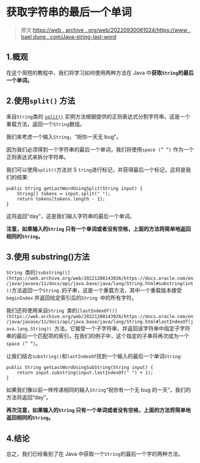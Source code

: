 # 获取字符串的最后一个单词

> 原文:[https://web . archive . org/web/20220930061024/https://www . bael dung . com/Java-string-last-word](https://web.archive.org/web/20220930061024/https://www.baeldung.com/java-string-last-word)

## 1.概观

在这个简短的教程中，我们将学习如何使用两种方法在 Java 中**获取`String`的最后一个单词。**

## 2.使用`split()` 方法

来自`String`类的 [`split()`](https://web.archive.org/web/20221208143926/https://docs.oracle.com/en/java/javase/11/docs/api/java.base/java/lang/String.html#split(java.lang.String)) 实例方法根据提供的正则表达式分割字符串。这是一个重载方法，返回一个`String`数组。

我们来考虑一个输入`String`，“祝你一天无 bug”。

因为我们必须得到一个字符串的最后一个单词，我们将使用`space (” “)` 作为一个正则表达式来拆分字符串。

我们可以使用`split()`方法对 S `tring`进行标记，并获得最后一个标记，这将是我们的结果:

```
public String getLastWordUsingSplit(String input) {
    String[] tokens = input.split(" ");
    return tokens[tokens.length - 1];
}
```

这将返回“day”，这是我们输入字符串的最后一个单词。

**注意，如果输入的`String` 只有一个单词或者没有空格，上面的方法将简单地返回相同的`String`。**

## 3.使用 substring()方法

`String `类的`[substring()](https://web.archive.org/web/20221208143926/https://docs.oracle.com/en/java/javase/11/docs/api/java.base/java/lang/String.html#substring(int))`方法返回一个`String.`的子串，这是一个重载方法，其中一个重载版本接受`beginIndex` 并返回给定索引后的`String `中的所有字符。

我们还将使用来自`String `类的`[lastIndexOf()](https://web.archive.org/web/20221208143926/https://docs.oracle.com/en/java/javase/11/docs/api/java.base/java/lang/String.html#lastIndexOf(java.lang.String)) `方法。它接受一个子字符串，并返回该字符串中指定子字符串的最后一个匹配项的索引。在我们的例子中，这个指定的子串将再次成为一个 `space (” “)`。

让我们结合`substring()`和`lastIndexOf`找到一个输入的最后一个单词`String`:

```
public String getLastWordUsingSubString(String input) {
    return input.substring(input.lastIndexOf(" ") + 1);
}
```

如果我们像以前一样传递相同的输入`String`“祝你有一个无 bug 的一天”，我们的方法将返回“day”。

**再次注意，如果输入的`String` 只有一个单词或者没有空格，上面的方法将简单地返回相同的`String`。**

## 4.结论

总之，我们已经看到了在 Java 中获取一个`String`的最后一个字的两种方法。